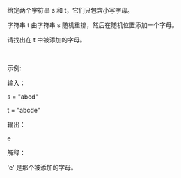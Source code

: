 给定两个字符串 s 和 t，它们只包含小写字母。

字符串 t 由字符串 s 随机重排，然后在随机位置添加一个字母。

请找出在 t 中被添加的字母。

 

示例:

输入：

s = "abcd"

t = "abcde"

输出：

e

解释：

'e' 是那个被添加的字母。
